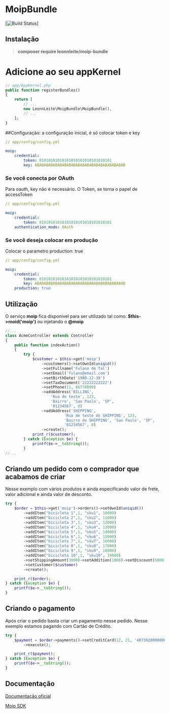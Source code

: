 # MoipBundle
[![Build Status](https://travis-ci.org/leonnleite/moip-bundle.svg?branch=master)]

Instalação
----------

> __composer require leonnleite/moip-bundle__

# Adicione ao seu appKernel
 ```php
 // app/AppKernel.php
 public function registerBundles()
 {
     return [
         // ...            
         new LeonnLeite\MoipBundle\MoipBundle(),
         // ...
     ];
 }
 ```


##Configuração:
a configuração inicial, é só colocar token e key
```yaml
// app/config/config.yml

moip:
    credential:
        token: 01010101010101010101010101010101
        key: ABABABABABABABABABABABABABABABABABABABAB 
```

### Se você conecta por OAuth
Para oauth, key não é necessário.
O Token, se torna o papel de accessToken
```yaml
// app/config/config.yml

moip:
    credential:
        token: 01010101010101010101010101010101
    authentication_mode: OAuth
```

### Se você deseja colocar em produção
Colocar o parametro production: true

```yaml
// app/config/config.yml

moip:
    credential:
        token: 01010101010101010101010101010101
        key: ABABABABABABABABABABABABABABABABABABABAB 
    production: true
```

## Utilização
O serviço __moip__ fica disponivel para ser utilizado
tal como: __$this->moid('moip')__ ou injetando o __@moip__

```php
//...
class AcmeController extends Controller
{
    public function indexAction()
    {
        try {
            $customer = $this->get('moip')
                ->customers()->setOwnId(uniqid())
                ->setFullname('Fulano de Tal')
                ->setEmail('fulano@email.com')
                ->setBirthDate('1988-12-30')
                ->setTaxDocument('22222222222')
                ->setPhone(11, 66778899)
                ->addAddress('BILLING',
                    'Rua de teste', 123,
                    'Bairro', 'Sao Paulo', 'SP',
                    '01234567', 8)
                ->addAddress('SHIPPING',
                          'Rua de teste do SHIPPING', 123,
                          'Bairro do SHIPPING', 'Sao Paulo', 'SP',
                          '01234567', 8)
                ->create();
            print_r($customer);
        } catch (Exception $e) {
            printf($e->__toString());
        }
//...
```


## Criando um pedido com o comprador que acabamos de criar
Nesse exemplo com vários produtos e ainda especificando valor de frete, valor adicional e ainda valor de desconto.

```php
try {
    $order = $this->get('moip')->orders()->setOwnId(uniqid())
        ->addItem("bicicleta 1",1, "sku1", 10000)
        ->addItem("bicicleta 2",1, "sku2", 11000)
        ->addItem("bicicleta 3",1, "sku3", 12000)
        ->addItem("bicicleta 4",1, "sku4", 13000)
        ->addItem("bicicleta 5",1, "sku5", 14000)
        ->addItem("bicicleta 6",1, "sku6", 15000)
        ->addItem("bicicleta 7",1, "sku7", 16000)
        ->addItem("bicicleta 8",1, "sku8", 17000)
        ->addItem("bicicleta 9",1, "sku9", 18000)
        ->addItem("bicicleta 10",1, "sku10", 19000)
        ->setShippingAmount(3000)->setAddition(1000)->setDiscount(5000)
        ->setCustomer($customer)
        ->create();

    print_r($order);
} catch (Exception $e) {
    printf($e->__toString());
}
```

## Criando o pagamento
Após criar o pedido basta criar um pagamento nesse pedido.
Nesse exemplo estamos pagando com Cartão de Crédito.

```php
try {
    $payment = $order->payments()->setCreditCard(12, 21, '4073020000000002', '123', $customer)
        ->execute();

    print_r($payment);
} catch (Exception $e) {
    printf($e->__toString());
}
```
## Documentação

[Documentação oficial](https://moip.com.br/referencia-api/)

[Moip SDK](https://github.com/moip/moip-sdk-php/blob/master/README.md)
